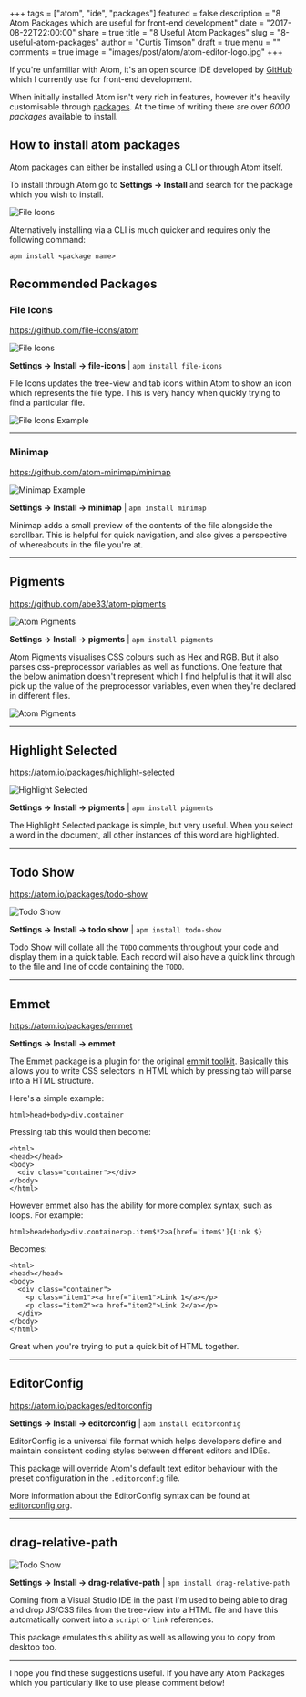+++
tags = ["atom", "ide", "packages"]
featured = false
description = "8 Atom Packages which are useful for front-end development"
date = "2017-08-22T22:00:00"
share = true
title = "8 Useful Atom Packages"
slug = "8-useful-atom-packages"
author = "Curtis Timson"
draft = true
menu = ""
comments = true
image = "images/post/atom/atom-editor-logo.jpg"
+++

If you're unfamiliar with Atom, it's an open source IDE developed by [GitHub](http://github.com) which I currently use for front-end development.

When initially installed Atom isn't very rich in features, however it's heavily customisable through [packages](https://atom.io/packages). At the time of writing there are over *6000 packages* available to install.

## How to install atom packages
Atom packages can either be installed using a CLI or through Atom itself.

To install through Atom go to **Settings → Install** and search for the package which you wish to install.

![File Icons](/images/post/atom/package-install.png)

Alternatively installing via a CLI is much quicker and requires only the following command:

```
apm install <package name>
```

## Recommended Packages

### File Icons

https://github.com/file-icons/atom

![File Icons](/images/post/atom/file-icons.png)

**Settings → Install → file-icons** | `apm install file-icons`

File Icons updates the tree-view and tab icons within Atom to show an icon which represents the file type. This is very handy when quickly trying to find a particular file.

![File Icons Example](/images/post/atom/file-icons-example.png)

----------------------


### Minimap

https://github.com/atom-minimap/minimap

![Minimap Example](/images/post/atom/minimap-example.png)

**Settings → Install → minimap** | `apm install minimap`

Minimap adds a small preview of the contents of the file alongside the scrollbar. This is helpful for quick navigation, and also gives a perspective of whereabouts in the file you're at.

----------------------

## Pigments

https://github.com/abe33/atom-pigments

![Atom Pigments](/images/post/atom/pigments-logo.png)

**Settings → Install → pigments** | `apm install pigments`

Atom Pigments visualises CSS colours such as Hex and RGB. But it also parses css-preprocessor variables as well as functions. One feature that the below animation doesn't represent which I find helpful is that it will also pick up the value of the preprocessor variables, even when they're declared in different files.

![Atom Pigments](/images/post/atom/pigments-example.gif)

-------------------------

## Highlight Selected

https://atom.io/packages/highlight-selected

![Highlight Selected](/images/post/atom/highlight-example.gif)

**Settings → Install → pigments** | `apm install pigments`

The Highlight Selected package is simple, but very useful. When you select a word in the document, all other instances of this word are highlighted.

--------------------------

## Todo Show

https://atom.io/packages/todo-show

![Todo Show](/images/post/atom/todo-example.png)

**Settings → Install → todo show** | `apm install todo-show`

Todo Show will collate all the `TODO` comments throughout your code and display them in a quick table. Each record will also have a quick link through to the file and line of code containing the `TODO`.

---------------------------

## Emmet

https://atom.io/packages/emmet

**Settings → Install → emmet**

The Emmet package is a plugin for the original [emmit toolkit](https://emmet.io/). Basically this allows you to write CSS selectors in HTML which by pressing tab will parse into a HTML structure.

Here's a simple example:

```
html>head+body>div.container
```

Pressing tab this would then become:

```
<html>
<head></head>
<body>
  <div class="container"></div>
</body>
</html>
```

However emmet also has the ability for more complex syntax, such as loops. For example:

```
html>head+body>div.container>p.item$*2>a[href='item$']{Link $}
```

Becomes:

```
<html>
<head></head>
<body>
  <div class="container">
    <p class="item1"><a href="item1">Link 1</a></p>
    <p class="item2"><a href="item2">Link 2</a></p>
  </div>
</body>
</html>
```

Great when you're trying to put a quick bit of HTML together.

---------------------------

## EditorConfig

https://atom.io/packages/editorconfig

**Settings → Install → editorconfig** | `apm install editorconfig`

EditorConfig is a universal file format which helps developers define and maintain consistent coding styles between different editors and IDEs.

This package will override Atom's default text editor behaviour with the preset configuration in the `.editorconfig` file.

More information about the EditorConfig syntax can be found at [editorconfig.org](http://editorconfig.org/).

---------------------------

## drag-relative-path

![Todo Show](/images/post/atom/drag-relative-path-example.gif)

**Settings → Install → drag-relative-path** | `apm install drag-relative-path`

Coming from a Visual Studio IDE in the past I'm used to being able to drag and drop JS/CSS files from the tree-view into a HTML file and have this automatically convert into a `script` or `link` references.

This package emulates this ability as well as allowing you to copy from desktop too.

---------------------------

I hope you find these suggestions useful. If you have any Atom Packages which you particularly like to use please comment below!
